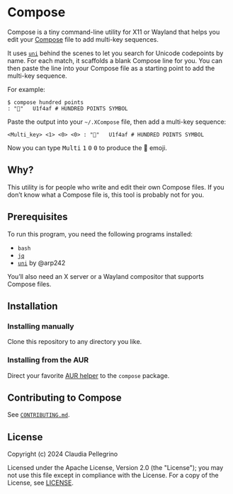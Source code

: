# Compose

Compose is a tiny command-line utility for X11 or Wayland that helps
you edit your
[Compose](https://www.x.org/releases/current/doc/man/man5/Compose.5.xhtml)
file to add multi-key sequences.

It uses [`uni`](https://github.com/arp242/uni) behind the scenes to
let you search for Unicode codepoints by name. For each match, it
scaffolds a blank Compose line for you. You can then paste the line
into your Compose file as a starting point to add the multi-key
sequence.

For example:

```shell
$ compose hundred points
: "💯"   U1f4af # HUNDRED POINTS SYMBOL
```

Paste the output into your `~/.XCompose` file, then add a multi-key
sequence:

```plain
<Multi_key> <1> <0> <0> : "💯"   U1f4af # HUNDRED POINTS SYMBOL
```

Now you can type <kbd>Multi</kbd> <kbd>1</kbd> <kbd>0</kbd> <kbd>0</kbd>
to produce the 💯 emoji.

## Why?

This utility is for people who write and edit their own Compose
files. If you don’t know what a Compose file is, this tool is
probably not for you.

## Prerequisites

To run this program, you need the following programs installed:

- `bash`
- [`jq`](https://github.com/jqlang/jq)
- [`uni`](https://github.com/arp242/uni) by @arp242

You’ll also need an X server or a Wayland compositor that supports
Compose files.

## Installation

### Installing manually

Clone this repository to any directory you like.

### Installing from the AUR

Direct your favorite
[AUR helper](https://wiki.archlinux.org/title/AUR_helpers) to the
`compose` package.

## Contributing to Compose

See [`CONTRIBUTING.md`](https://github.com/claui/compose/blob/main/CONTRIBUTING.md).

## License

Copyright (c) 2024 Claudia Pellegrino

Licensed under the Apache License, Version 2.0 (the "License");
you may not use this file except in compliance with the License.
For a copy of the License, see [LICENSE](LICENSE).

